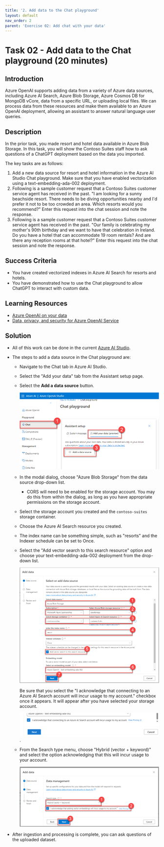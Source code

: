 ```yaml
---
title: '2. Add data to the Chat playground'
layout: default
nav_order: 2
parent: 'Exercise 02: Add chat with your data'
---
```


# Task 02 - Add data to the Chat playground (20 minutes)

## Introduction

Azure OpenAI supports adding data from a variety of Azure data sources, including Azure AI Search, Azure Blob Storage, Azure Cosmos DB for MongoDB vCore, data from a specific URL, or uploading local files. We can process data from these resources and make them available to an Azure OpenAI deployment, allowing an assistant to answer natural language user queries.

## Description

In the prior task, you made resort and hotel data available in Azure Blob Storage. In this task, you will show the Contoso Suites staff how to ask questions of a ChatGPT deployment based on the data you imported.

The key tasks are as follows:

1. Add a new data source for resort and hotel information in the Azure AI Studio Chat playground. Make sure that you have enabled vectorization using a text-embedding-ada-002 deployment.
2. Following is a sample customer request that a Contoso Suites customer service agent has received in the past. "I am looking for a sunny beachside resort. There needs to be diving opportunities nearby and I'd prefer it not to be too crowded an area. Which resorts would you recommend?" Enter this request into the chat session and note the response.
3. Following is a sample customer request that a Contoso Suites customer service agent has received in the past. "Our family is celebrating my mother's 90th birthday and we want to have that celebration in Ireland. Do you have a hotel that can accommodate 19 room rentals? And are there any reception rooms at that hotel?" Enter this request into the chat session and note the response.

## Success Criteria

- You have created vectorized indexes in Azure AI Search for resorts and hotels.
- You have demonstrated how to use the Chat playground to allow ChatGPT to interact with custom data.

## Learning Resources

- [Azure OpenAI on your data](https://learn.microsoft.com/azure/ai-services/openai/concepts/use-your-data)
- [Data, privacy, and security for Azure OpenAI Service](https://learn.microsoft.com/legal/cognitive-services/openai/data-privacy)

## Solution

- All of this work can be done in the current [Azure AI Studio](https://oai.azure.com/).
- The steps to add a data source in the Chat playground are:
  - Navigate to the Chat tab in Azure AI Studio.
  - Select the "Add your data" tab from the Assistant setup page.
  - Select the **Add a data source** button.

    ![Add a data source](../../media/Solution/0202_AddDataSource.png)

  - In the modal dialog, choose "Azure Blob Storage" from the data source drop-down list.
    - CORS will need to be enabled for the storage account. You may do this from within the dialog, as long as you have appropriate permissions on the storage account.
  - Select the storage account you created and the `contoso-suites` storage container.
  - Choose the Azure AI Search resource you created.
  - The index name can be something simple, such as "resorts" and the Indexer schedule can be set to Once.
  - Select the "Add vector search to this search resource" option and choose your text-embedding-ada-002 deployment from the drop-down list.

    ![Select the data source](../../media/Solution/0202_SelectDataSource.png)

    Be sure that you select the "I acknowledge that connecting to an Azure AI Search account will incur usage to my account." checkbox once it appears. It will appear after you have selected your storage account.

    ![Acknowledge that connecting to an Azure AI Search account will incur usage to your account.](../../media/Solution/0202_Acknowledgement.png).

  - From the Search type menu, choose "Hybrid (vector + keyword)" and select the option acknowledging that this will incur usage to your account.

    ![Enable hybrid search via vector and keyword](../../media/Solution/0202_HybridSearch.png)

- After ingestion and processing is complete, you can ask questions of the uploaded dataset.
